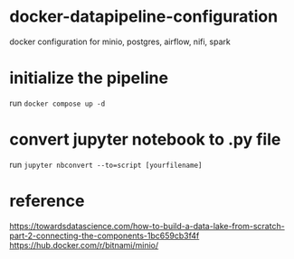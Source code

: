 # docker-datapipeline-configuration
docker configuration for minio, postgres, airflow, nifi, spark

# initialize the pipeline
run `docker compose up -d`

# convert jupyter notebook to .py file
run `jupyter nbconvert --to=script [yourfilename]`

# reference
https://towardsdatascience.com/how-to-build-a-data-lake-from-scratch-part-2-connecting-the-components-1bc659cb3f4f
https://hub.docker.com/r/bitnami/minio/
